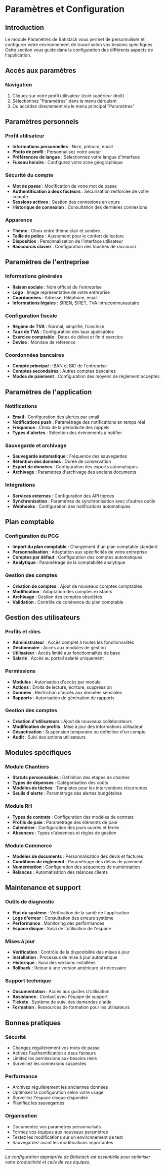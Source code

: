 # Paramètres et Configuration

## Introduction

Le module Paramètres de Batistack vous permet de personnaliser et configurer votre environnement de travail selon vos besoins spécifiques. Cette section vous guide dans la configuration des différents aspects de l'application.

## Accès aux paramètres

### Navigation
1. Cliquez sur votre profil utilisateur (coin supérieur droit)
2. Sélectionnez "Paramètres" dans le menu déroulant
3. Ou accédez directement via le menu principal "Paramètres"

## Paramètres personnels

### Profil utilisateur
- **Informations personnelles** : Nom, prénom, email
- **Photo de profil** : Personnalisez votre avatar
- **Préférences de langue** : Sélectionnez votre langue d'interface
- **Fuseau horaire** : Configurez votre zone géographique

### Sécurité du compte
- **Mot de passe** : Modification de votre mot de passe
- **Authentification à deux facteurs** : Sécurisation renforcée de votre compte
- **Sessions actives** : Gestion des connexions en cours
- **Historique de connexion** : Consultation des dernières connexions

### Apparence
- **Thème** : Choix entre thème clair et sombre
- **Taille de police** : Ajustement pour le confort de lecture
- **Disposition** : Personnalisation de l'interface utilisateur
- **Raccourcis clavier** : Configuration des touches de raccourci

## Paramètres de l'entreprise

### Informations générales
- **Raison sociale** : Nom officiel de l'entreprise
- **Logo** : Image représentative de votre entreprise
- **Coordonnées** : Adresse, téléphone, email
- **Informations légales** : SIREN, SIRET, TVA intracommunautaire

### Configuration fiscale
- **Régime de TVA** : Normal, simplifié, franchise
- **Taux de TVA** : Configuration des taux applicables
- **Exercice comptable** : Dates de début et fin d'exercice
- **Devise** : Monnaie de référence

### Coordonnées bancaires
- **Compte principal** : IBAN et BIC de l'entreprise
- **Comptes secondaires** : Autres comptes bancaires
- **Modes de paiement** : Configuration des moyens de règlement acceptés

## Paramètres de l'application

### Notifications
- **Email** : Configuration des alertes par email
- **Notifications push** : Paramétrage des notifications en temps réel
- **Fréquence** : Choix de la périodicité des rappels
- **Types d'alertes** : Sélection des événements à notifier

### Sauvegarde et archivage
- **Sauvegarde automatique** : Fréquence des sauvegardes
- **Rétention des données** : Durée de conservation
- **Export de données** : Configuration des exports automatiques
- **Archivage** : Paramètres d'archivage des anciens documents

### Intégrations
- **Services externes** : Configuration des API tierces
- **Synchronisation** : Paramètres de synchronisation avec d'autres outils
- **Webhooks** : Configuration des notifications automatiques

## Plan comptable

### Configuration du PCG
- **Import du plan comptable** : Chargement d'un plan comptable standard
- **Personnalisation** : Adaptation aux spécificités de votre entreprise
- **Comptes par défaut** : Configuration des comptes automatiques
- **Analytique** : Paramétrage de la comptabilité analytique

### Gestion des comptes
- **Création de comptes** : Ajout de nouveaux comptes comptables
- **Modification** : Adaptation des comptes existants
- **Archivage** : Gestion des comptes obsolètes
- **Validation** : Contrôle de cohérence du plan comptable

## Gestion des utilisateurs

### Profils et rôles
- **Administrateur** : Accès complet à toutes les fonctionnalités
- **Gestionnaire** : Accès aux modules de gestion
- **Utilisateur** : Accès limité aux fonctionnalités de base
- **Salarié** : Accès au portail salarié uniquement

### Permissions
- **Modules** : Autorisation d'accès par module
- **Actions** : Droits de lecture, écriture, suppression
- **Données** : Restriction d'accès aux données sensibles
- **Rapports** : Autorisation de génération de rapports

### Gestion des comptes
- **Création d'utilisateurs** : Ajout de nouveaux collaborateurs
- **Modification de profils** : Mise à jour des informations utilisateur
- **Désactivation** : Suspension temporaire ou définitive d'un compte
- **Audit** : Suivi des actions utilisateurs

## Modules spécifiques

### Module Chantiers
- **Statuts personnalisés** : Définition des étapes de chantier
- **Types de dépenses** : Catégorisation des coûts
- **Modèles de tâches** : Templates pour les interventions récurrentes
- **Seuils d'alerte** : Paramétrage des alertes budgétaires

### Module RH
- **Types de contrats** : Configuration des modèles de contrats
- **Profils de paie** : Paramétrage des éléments de paie
- **Calendrier** : Configuration des jours ouvrés et fériés
- **Absences** : Types d'absences et règles de gestion

### Module Commerce
- **Modèles de documents** : Personnalisation des devis et factures
- **Conditions de règlement** : Paramétrage des délais de paiement
- **Numérotation** : Configuration des séquences de numérotation
- **Relances** : Automatisation des relances clients

## Maintenance et support

### Outils de diagnostic
- **État du système** : Vérification de la santé de l'application
- **Logs d'erreur** : Consultation des erreurs système
- **Performance** : Monitoring des performances
- **Espace disque** : Suivi de l'utilisation de l'espace

### Mises à jour
- **Vérification** : Contrôle de la disponibilité des mises à jour
- **Installation** : Processus de mise à jour automatique
- **Historique** : Suivi des versions installées
- **Rollback** : Retour à une version antérieure si nécessaire

### Support technique
- **Documentation** : Accès aux guides d'utilisation
- **Assistance** : Contact avec l'équipe de support
- **Tickets** : Système de suivi des demandes d'aide
- **Formation** : Ressources de formation pour les utilisateurs

## Bonnes pratiques

### Sécurité
- Changez régulièrement vos mots de passe
- Activez l'authentification à deux facteurs
- Limitez les permissions aux besoins réels
- Surveillez les connexions suspectes

### Performance
- Archivez régulièrement les anciennes données
- Optimisez la configuration selon votre usage
- Surveillez l'espace disque disponible
- Planifiez les sauvegardes

### Organisation
- Documentez vos paramètres personnalisés
- Formez vos équipes aux nouveaux paramètres
- Testez les modifications sur un environnement de test
- Sauvegardez avant les modifications importantes

---

*La configuration appropriée de Batistack est essentielle pour optimiser votre productivité et celle de vos équipes.*
